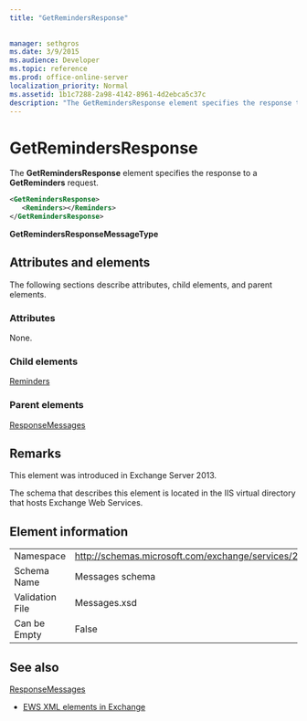 ```yaml
---
title: "GetRemindersResponse"
 
 
manager: sethgros
ms.date: 3/9/2015
ms.audience: Developer
ms.topic: reference
ms.prod: office-online-server
localization_priority: Normal
ms.assetid: 1b1c7288-2a98-4142-8961-4d2ebca5c37c
description: "The GetRemindersResponse element specifies the response to a GetReminders request."
---
```


# GetRemindersResponse

The **GetRemindersResponse** element specifies the response to a **GetReminders** request. 
  
```XML
<GetRemindersResponse>
   <Reminders></Reminders>
</GetRemindersResponse>

```

 **GetRemindersResponseMessageType**
## Attributes and elements

The following sections describe attributes, child elements, and parent elements.
  
### Attributes

None.
  
### Child elements

[Reminders](reminders.md)
  
### Parent elements

[ResponseMessages](responsemessages.md)
  
## Remarks

This element was introduced in Exchange Server 2013.
  
The schema that describes this element is located in the IIS virtual directory that hosts Exchange Web Services.
  
## Element information

|||
|:-----|:-----|
|Namespace  <br/> |http://schemas.microsoft.com/exchange/services/2006/messages  <br/> |
|Schema Name  <br/> |Messages schema  <br/> |
|Validation File  <br/> |Messages.xsd  <br/> |
|Can be Empty  <br/> |False  <br/> |
   
## See also



[ResponseMessages](responsemessages.md)


- [EWS XML elements in Exchange](ews-xml-elements-in-exchange.md)

